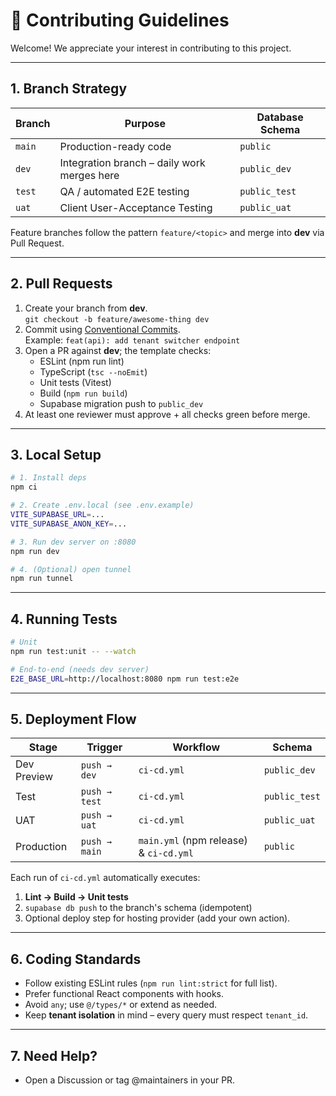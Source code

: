 # 🤝 Contributing Guidelines

Welcome! We appreciate your interest in contributing to this project.

---

## 1. Branch Strategy
| Branch | Purpose | Database Schema |
|--------|---------|-----------------|
| `main` | Production-ready code | `public` |
| `dev`  | Integration branch – daily work merges here | `public_dev` |
| `test` | QA / automated E2E testing | `public_test` |
| `uat`  | Client User-Acceptance Testing | `public_uat` |

Feature branches follow the pattern `feature/<topic>` and merge into **dev** via Pull Request.

---

## 2. Pull Requests
1. Create your branch from **dev**.  
   `git checkout -b feature/awesome-thing dev`
2. Commit using [Conventional Commits](https://www.conventionalcommits.org).  
   Example: `feat(api): add tenant switcher endpoint`
3. Open a PR against **dev**; the template checks:
   * ESLint (npm run lint)
   * TypeScript (`tsc --noEmit`)
   * Unit tests (Vitest)
   * Build (`npm run build`)
   * Supabase migration push to `public_dev`
4. At least one reviewer must approve + all checks green before merge.

---

## 3. Local Setup
```bash
# 1. Install deps
npm ci

# 2. Create .env.local (see .env.example)
VITE_SUPABASE_URL=...
VITE_SUPABASE_ANON_KEY=...

# 3. Run dev server on :8080
npm run dev

# 4. (Optional) open tunnel
npm run tunnel
```

---

## 4. Running Tests
```bash
# Unit
npm run test:unit -- --watch

# End-to-end (needs dev server)
E2E_BASE_URL=http://localhost:8080 npm run test:e2e
```

---

## 5. Deployment Flow
| Stage | Trigger | Workflow | Schema |
|-------|---------|----------|--------|
| Dev Preview | `push → dev` | `ci-cd.yml` | `public_dev` |
| Test | `push → test` | `ci-cd.yml` | `public_test` |
| UAT | `push → uat` | `ci-cd.yml` | `public_uat` |
| Production | `push → main` | `main.yml` (npm release) & `ci-cd.yml` | `public` |

Each run of `ci-cd.yml` automatically executes:
1. **Lint → Build → Unit tests**
2. `supabase db push` to the branch's schema (idempotent)
3. Optional deploy step for hosting provider (add your own action).

---

## 6. Coding Standards
* Follow existing ESLint rules (`npm run lint:strict` for full list).
* Prefer functional React components with hooks.
* Avoid `any`; use `@/types/*` or extend as needed.
* Keep **tenant isolation** in mind – every query must respect `tenant_id`.

---

## 7. Need Help?
* Open a Discussion or tag @maintainers in your PR.